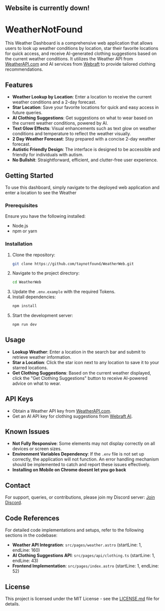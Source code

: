 ## Website is currently down!

# WeatherNotFound

This Weather Dashboard is a comprehensive web application that allows users to look up weather conditions by location, star their favorite locations for quick access, and receive AI-generated clothing suggestions based on the current weather conditions. It utilizes the Weather API from [WeatherAPI.com](https://www.weatherapi.com) and AI services from [Webraft](https://discord.gg/webraftai) to provide tailored clothing recommendations.

## Features

- **Weather Lookup by Location**: Enter a location to receive the current weather conditions and a 2-day forecast.
- **Star Location**: Save your favorite locations for quick and easy access in future queries.
- **AI Clothing Suggestions**: Get suggestions on what to wear based on the current weather conditions, powered by AI.
- **Text Glow Effects**: Visual enhancements such as text glow on weather conditions and temperature to reflect the weather visually.
- **2 Day Weather Forecast**: Stay prepared with a concise 2-day weather forecast.
- **Autistic Friendly Design**: The interface is designed to be accessible and friendly for individuals with autism.
- **No Bullshit**: Straightforward, efficient, and clutter-free user experience.

## Getting Started

To use this dashboard, simply navigate to the deployed web application and enter a location to see the Weather

### Prerequisites

Ensure you have the following installed:
- Node.js
- npm or yarn

### Installation

1. Clone the repository:
   ```bash
   git clone https://github.com/taynotfound/WeatherWeb.git
   ```
2. Navigate to the project directory:
   ```bash
   cd WeatherWeb
   ```
3. Update the `.env.example` with the required Tokens.
4. Install dependencies:
   ```bash
   npm install
   ```
5. Start the development server:
   ```bash
   npm run dev
   ```

## Usage

- **Lookup Weather**: Enter a location in the search bar and submit to retrieve weather information.
- **Star a Location**: Click the star icon next to any location to save it to your starred locations.
- **Get Clothing Suggestions**: Based on the current weather displayed, click the "Get Clothing Suggestions" button to receive AI-powered advice on what to wear.

## API Keys

- Obtain a Weather API key from [WeatherAPI.com](https://www.weatherapi.com).
- Get an AI API key for clothing suggestions from [Webraft AI](https://discord.gg/webraftai).

## Known Issues

- **Not Fully Responsive**: Some elements may not display correctly on all devices or screen sizes.
- **Environment Variables Dependency**: If the `.env` file is not set up correctly, the application will not function. An error handling mechanism should be implemented to catch and report these issues effectively.
- **Installing on Mobile on Chrome doesnt let you go back**

## Contact

For support, queries, or contributions, please join my Discord server: [Join Discord](https://discord.gg/GeYbxZ5QfW).

## Code References

For detailed code implementations and setups, refer to the following sections in the codebase:

- **Weather API Integration**: `src/pages/weather.astro` (startLine: 1, endLine: 160)
- **AI Clothing Suggestions API**: `src/pages/api/clothing.ts` (startLine: 1, endLine: 43)
- **Frontend Implementation**: `src/pages/index.astro` (startLine: 1, endLine: 52)

## License

This project is licensed under the MIT License - see the [LICENSE.md](LICENSE.md) file for details.
